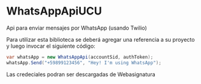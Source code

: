 # WhatsAppApiUCU
Api para enviar mensajes por WhatsApp (usando Twilio)

Para utilizar esta biblioteca se deberá agregar una referencia a su proyecto y luego invocar el siguiente código:

```c#
var whatsApp = new WhatsAppApi(accountSid, authToken);
whatsApp.Send("+59899123456", "Hey! I'm using WhatsApp");
```

Las credeciales podran ser descargadas de Webasignatura